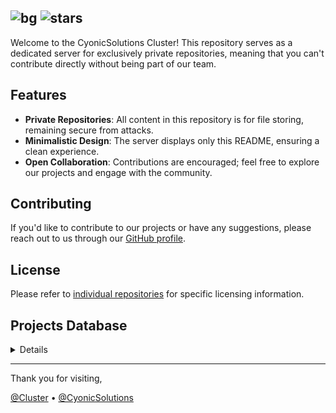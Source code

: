 ![bg](https://img.shields.io/badge/CyonicSolutions%20V1-0000FF)
![stars](https://img.shields.io/github/stars/getcyonic?style=flat&labelColor=0000FF&color=0000FF)
------
Welcome to the CyonicSolutions Cluster! This repository serves as a dedicated server for exclusively private repositories, meaning that you can't contribute directly without being part of our team.

## Features
- **Private Repositories**: All content in this repository is for file storing, remaining secure from attacks.
- **Minimalistic Design**: The server displays only this README, ensuring a clean  experience.
- **Open Collaboration**: Contributions are encouraged; feel free to explore our projects and engage with the community.

## Contributing
If you'd like to contribute to our projects or have any suggestions, please reach out to us through our [GitHub profile](https://github.com/getcyonic).

## License
Please refer to [individual repositories](https://github.com/orgs/getcyonic/repositories) for specific licensing information.

## Projects Database
<details>
<!-- <projects> -->
<!-- </projects> -->
</details>

---

Thank you for visiting,

[@Cluster](https://github.com/cyonicsolutions-cluster) •
[@CyonicSolutions](https://github.com/getcyonic)
